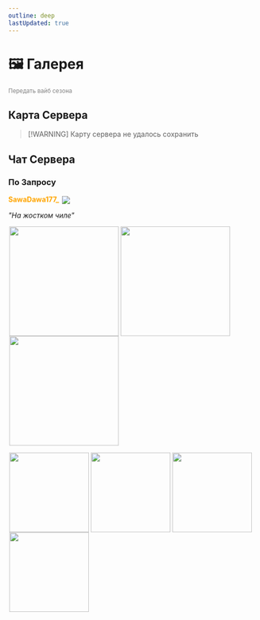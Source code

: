 ```yaml
---
outline: deep
lastUpdated: true
---
```


# 🖼️ Галерея
<span style="color: gray;"><sub>Передать вайб сезона</sub></span>

## Карта Сервера <iconify-icon icon="vscode-icons:file-type-minecraft" width=30px ></iconify-icon> 

> [!WARNING] Карту сервера не удалось сохранить

## Чат Сервера <iconify-icon icon="logos:discord-icon"></iconify-icon>

<BlockCard size="big" :cards="[
  { content: '![img-1](/WIKI/ML-Vanila/Gallery/demo_img_1.avif) \n*он бежит на меня в моей голове(* \nKosinys | ![image](https://api.mineatar.io/face/58650faf-08ae-438a-a1ce-ec99ba38c4e6?scale=3) | \n |:---:|:---:|'},
  { content: '![img-2](/WIKI/ML-Vanila/Gallery/demo_img_2.avif) \n*Cервак хуйня* \n*но я дом захуярил* \n popabobra | ![image](https://minelacs.gitbook.io/~gitbook/image?url=https%3A%2F%2F1475051449-files.gitbook.io%2F%7E%2Ffiles%2Fv0%2Fb%2Fgitbook-x-prod.appspot.com%2Fo%2Fspaces%252Fl9vD9urJuY5aoG3HVnE7%252Fuploads%252Ft15m5Nq8irfWiEgABcYr%252Fimage.png%3Falt%3Dmedia%26token%3De84deb55-b396-46a9-8730-0bdd86626b00&width=30&dpr=1&quality=100&sign=c1b55e6d&sv=1) | \n |:---:|:---:|'},
  { content: '![img-3](/WIKI/ML-Vanila/Gallery/demo_img_3.avif) \n*база савы давы би лайк* \nb_r_u_h_  | ![image](/minecraft/playerHeads/steveHead.png) | \n |:---:|:---:|'},
  { content: '![img-4](/WIKI/ML-Vanila/Gallery/demo_img_4.avif) \n*Победа* \n SawaDawa177_  | ![image](https://api.mineatar.io/face/0c81442c240b4087851ff50f3d8fd589?scale=3) | \n |:---:|:---:|'}
]"/>


### По Запросу <iconify-icon icon="logos:discord-icon"></iconify-icon>

**<span style="color: orange;">SawaDawa177_</span>** <img src="https://api.mineatar.io/face/0c81442c240b4087851ff50f3d8fd589?scale=3" style="display: inline; margin: 0 2px; vertical-align: middle;" />

*"На жостком чиле"*

<img src="/WIKI/ML-Vanila/Gallery/demo_img_5.png" style="display: inline; margin: 0 2px; vertical-align: middle;  width: 220px; height: auto;" /><img src="/WIKI/ML-Vanila/Gallery/demo_img_6.png" style="display: inline; margin: 0 2px; vertical-align: middle;  width: 220px; height: auto;" /><img src="/WIKI/ML-Vanila/Gallery/demo_img_7.png" style="display: inline; margin: 0 2px; vertical-align: middle;  width: 220px; height: auto;" />

<img src="/WIKI/ML-Vanila/Gallery/demo_img_8.png" style="display: inline; margin: 0 2px; vertical-align: middle;  width: 160px; height: auto;" /><img src="/WIKI/ML-Vanila/Gallery/demo_img_9.png" style="display: inline; margin: 0 2px; vertical-align: middle;  width: 160px; height: auto;" /><img src="/WIKI/ML-Vanila/Gallery/demo_img_10.png" style="display: inline; margin: 0 2px; vertical-align: middle;  width: 160px; height: auto;" /><img src="/WIKI/ML-Vanila/Gallery/demo_img_11.png" style="display: inline; margin: 0 2px; vertical-align: middle;  width: 160px; height: auto;" />



